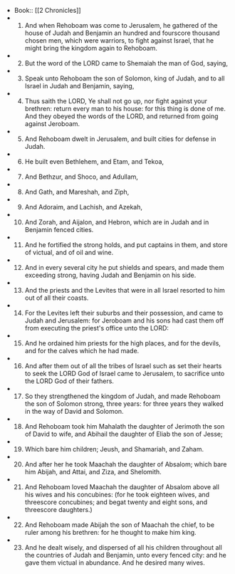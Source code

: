 - Book:: [[2 Chronicles]]
- 1. And when Rehoboam was come to Jerusalem, he gathered of the house of Judah and Benjamin an hundred and fourscore thousand chosen men, which were warriors, to fight against Israel, that he might bring the kingdom again to Rehoboam.
- 2. But the word of the LORD came to Shemaiah the man of God, saying,
- 3. Speak unto Rehoboam the son of Solomon, king of Judah, and to all Israel in Judah and Benjamin, saying,
- 4. Thus saith the LORD, Ye shall not go up, nor fight against your brethren: return every man to his house: for this thing is done of me. And they obeyed the words of the LORD, and returned from going against Jeroboam.
- 5. And Rehoboam dwelt in Jerusalem, and built cities for defense in Judah.
- 6. He built even Bethlehem, and Etam, and Tekoa,
- 7. And Bethzur, and Shoco, and Adullam,
- 8. And Gath, and Mareshah, and Ziph,
- 9. And Adoraim, and Lachish, and Azekah,
- 10. And Zorah, and Aijalon, and Hebron, which are in Judah and in Benjamin fenced cities.
- 11. And he fortified the strong holds, and put captains in them, and store of victual, and of oil and wine.
- 12. And in every several city he put shields and spears, and made them exceeding strong, having Judah and Benjamin on his side.
- 13. And the priests and the Levites that were in all Israel resorted to him out of all their coasts.
- 14. For the Levites left their suburbs and their possession, and came to Judah and Jerusalem: for Jeroboam and his sons had cast them off from executing the priest's office unto the LORD:
- 15. And he ordained him priests for the high places, and for the devils, and for the calves which he had made.
- 16. And after them out of all the tribes of Israel such as set their hearts to seek the LORD God of Israel came to Jerusalem, to sacrifice unto the LORD God of their fathers.
- 17. So they strengthened the kingdom of Judah, and made Rehoboam the son of Solomon strong, three years: for three years they walked in the way of David and Solomon.
- 18. And Rehoboam took him Mahalath the daughter of Jerimoth the son of David to wife, and Abihail the daughter of Eliab the son of Jesse;
- 19. Which bare him children; Jeush, and Shamariah, and Zaham.
- 20. And after her he took Maachah the daughter of Absalom; which bare him Abijah, and Attai, and Ziza, and Shelomith.
- 21. And Rehoboam loved Maachah the daughter of Absalom above all his wives and his concubines: (for he took eighteen wives, and threescore concubines; and begat twenty and eight sons, and threescore daughters.)
- 22. And Rehoboam made Abijah the son of Maachah the chief, to be ruler among his brethren: for he thought to make him king.
- 23. And he dealt wisely, and dispersed of all his children throughout all the countries of Judah and Benjamin, unto every fenced city: and he gave them victual in abundance. And he desired many wives.
